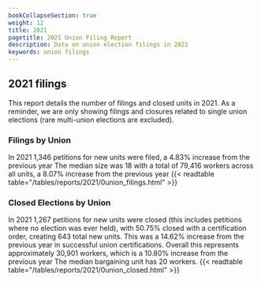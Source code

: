 ```yaml
---
bookCollapseSection: true
weight: 12
title: 2021
pagetitle: 2021 Union Filing Report
description: Data on union election filings in 2021
keywords: union filings
---
```


## 2021 filings

This report details the number of filings and closed units in 2021. As a reminder, we are only showing filings and closures related to single union elections (rare multi-union elections are excluded).

### Filings by Union
In 2021 1,346 petitions for new units were filed, a 4.83% increase from the previous year The median size was 18 with a total of 79,416 workers across all units, a 8.07% increase from the previous year
{{< readtable table="/tables/reports/2021/0union_filings.html" >}}

### Closed Elections by Union
In 2021 1,267 petitions for new units were closed (this includes petitions where no election was ever held), with 50.75% closed with a certification order, creating 643 total new units. This was a 14.62% increase from the previous year in successful union certifications. Overall this represents approximately 30,901 workers, which is a 10.80% increase from the previous year The median bargaining unit has 20 workers.
{{< readtable table="/tables/reports/2021/0union_closed.html" >}}

